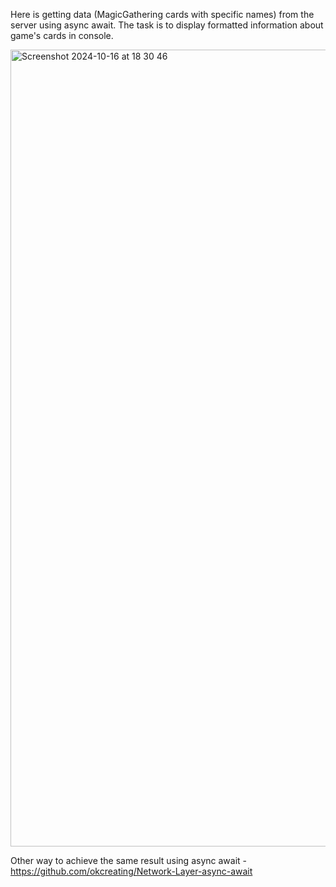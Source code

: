 Here is getting data (MagicGathering cards with specific names) from the server using async await. The task is to display formatted information about game's cards in console.


<img width="1275" alt="Screenshot 2024-10-16 at 18 30 46" src="https://github.com/user-attachments/assets/b19a6d10-443a-4e01-8f58-22398472d623">

Other way to achieve the same result using async await  - https://github.com/okcreating/Network-Layer-async-await
